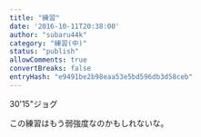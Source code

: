 ```yaml
---
title: "練習"
date: '2016-10-11T20:38:00'
author: "subaru44k"
category: "練習(中)"
status: "publish"
allowComments: true
convertBreaks: false
entryHash: "e9491be2b98eaa53e5bd596db3d58ceb"
---
```

30'15"ジョグ

この練習はもう弱強度なのかもしれないな。
